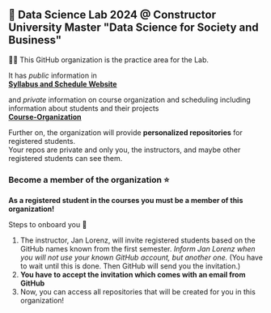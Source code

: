 ## 👋 Data Science Lab 2024 @ Constructor University Master "Data Science for Society and Business"

🙋‍♀️ This GitHub organization is the practice area for the Lab. 

It has *public* information in  
[**Syllabus and Schedule Website**](https://cu-s24-msdssb-dsci-01-datasciencelab.github.io/Website/)

and *private* information on course organization and scheduling including information about students and their projects  
[**Course-Organization**](https://github.com/CU-S24-MSDSSB-DSCI-01-DataScienceLab/Course-Organization)

Further on, the organization will provide **personalized repositories** for registered students.   
Your repos are private and only you, the instructors, and maybe other registered students can see them. 


### Become a member of the organization ⭐

**As a registered student in the courses you must be a member of this organization!**

Steps to onboard you 👣 

1. The instructor, Jan Lorenz, will invite registered students based on the GitHub names known from the first semester. *Inform Jan Lorenz when you will not use your known GitHub account, but another one.* (You have to wait until this is done. Then GitHub will send you the invitation.)
2. **You have to accept the invitation which comes with an email from GitHub**
3. Now, you can access all repositories that will be created for you in this organization!
